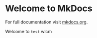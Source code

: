 # Welcome to MkDocs

For full documentation visit [mkdocs.org](https://www.mkdocs.org).

Welcome to `test` wlcm